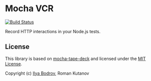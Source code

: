 # Mocha VCR

[![Build Status](https://travis-ci.org/bodrovis/mocha-cassettes.svg?branch=master)](https://travis-ci.org/bodrovis/mocha-cassettes)

Record HTTP interactions in your Node.js tests.

## License

This library is based on [mocha-tape-deck](https://github.com/fossas/mocha-tape-deck) and licensed under the [MIT License](https://github.com/bodrovis/mocha-vcr/blob/master/LICENSE).

Copyright (c) [Ilya Bodrov](http://bodrovis.tech), Roman Kutanov
